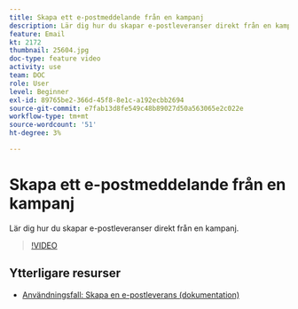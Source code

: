 ```yaml
---
title: Skapa ett e-postmeddelande från en kampanj
description: Lär dig hur du skapar e-postleveranser direkt från en kampanj.
feature: Email
kt: 2172
thumbnail: 25604.jpg
doc-type: feature video
activity: use
team: DOC
role: User
level: Beginner
exl-id: 89765be2-366d-45f8-8e1c-a192ecbb2694
source-git-commit: e7fab13d8fe549c48b89027d50a563065e2c022e
workflow-type: tm+mt
source-wordcount: '51'
ht-degree: 3%

---
```


# Skapa ett e-postmeddelande från en kampanj

Lär dig hur du skapar e-postleveranser direkt från en kampanj.

>[!VIDEO](https://video.tv.adobe.com/v/25604?quality=12)

## Ytterligare resurser

* [Användningsfall: Skapa en e-postleverans (dokumentation)](https://experienceleague.adobe.com/docs/campaign-classic/using/designing-content/editing-html-content/use-case--creating-an-email-delivery.html)
